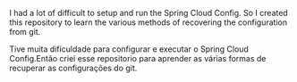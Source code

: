 I had a lot of difficult to setup and run the Spring Cloud Config. So I created this repository to learn the various methods of recovering the configuration from git.

Tive muita dificuldade para configurar e executar o Spring Cloud Config.Então criei esse repositorio para aprender as várias formas de recuperar as configurações do git.